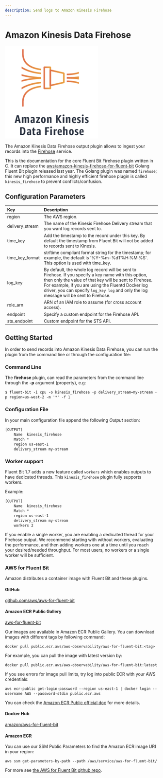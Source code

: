 ```yaml
---
description: Send logs to Amazon Kinesis Firehose
---
```


# Amazon Kinesis Data Firehose

![](../../.gitbook/assets/image%20%288%29.png)

The Amazon Kinesis Data Firehose output plugin allows to ingest your records into the [Firehose](https://aws.amazon.com/kinesis/data-firehose/) service.

This is the documentation for the core Fluent Bit Firehose plugin written in C. It can replace the [aws/amazon-kinesis-firehose-for-fluent-bit](https://github.com/aws/amazon-kinesis-firehose-for-fluent-bit) Golang Fluent Bit plugin released last year. The Golang plugin was named `firehose`; this new high performance and highly efficient firehose plugin is called `kinesis_firehose` to prevent conflicts/confusion.

## Configuration Parameters

| Key | Description |
| :--- | :--- |
| region | The AWS region. |
| delivery\_stream | The name of the Kinesis Firehose Delivery stream that you want log records sent to. |
| time\_key | Add the timestamp to the record under this key. By default the timestamp from Fluent Bit will not be added to records sent to Kinesis. |
| time\_key\_format | strftime compliant format string for the timestamp; for example, the default is '%Y-%m-%dT%H:%M:%S'. This option is used with time\_key. |
| log\_key | By default, the whole log record will be sent to Firehose. If you specify a key name with this option, then only the value of that key will be sent to Firehose. For example, if you are using the Fluentd Docker log driver, you can specify `log_key log` and only the log message will be sent to Firehose. |
| role\_arn | ARN of an IAM role to assume \(for cross account access\). |
| endpoint | Specify a custom endpoint for the Firehose API. |
| sts\_endpoint | Custom endpoint for the STS API. |

## Getting Started

In order to send records into Amazon Kinesis Data Firehose, you can run the plugin from the command line or through the configuration file:

### Command Line

The **firehose** plugin, can read the parameters from the command line through the **-p** argument \(property\), e.g:

```text
$ fluent-bit -i cpu -o kinesis_firehose -p delivery_stream=my-stream -p region=us-west-2 -m '*' -f 1
```

### Configuration File

In your main configuration file append the following _Output_ section:

```text
[OUTPUT]
    Name  kinesis_firehose
    Match *
    region us-east-1
    delivery_stream my-stream
```

### Worker support

Fluent Bit 1.7 adds a new feature called `workers` which enables outputs to have dedicated threads. This `kinesis_firehose` plugin fully supports workers.

Example:

```text
[OUTPUT]
    Name  kinesis_firehose
    Match *
    region us-east-1
    delivery_stream my-stream
    workers 2
```

If you enable a single worker, you are enabling a dedicated thread for your Firehose output. We recommend starting with without workers, evaluating the performance, and then adding workers one at a time until you reach your desired/needed throughput. For most users, no workers or a single worker will be sufficient.

### AWS for Fluent Bit

Amazon distributes a container image with Fluent Bit and these plugins.

#### GitHub

[github.com/aws/aws-for-fluent-bit](https://github.com/aws/aws-for-fluent-bit)

#### Amazon ECR Public Gallery

[aws-for-fluent-bit](https://gallery.ecr.aws/aws-observability/aws-for-fluent-bit)

Our images are available in Amazon ECR Public Gallery. You can download images with different tags by following command:

```text
docker pull public.ecr.aws/aws-observability/aws-for-fluent-bit:<tag>
```

For example, you can pull the image with latest version by:

```text
docker pull public.ecr.aws/aws-observability/aws-for-fluent-bit:latest
```

If you see errors for image pull limits, try log into public ECR with your AWS credentials:

```text
aws ecr-public get-login-password --region us-east-1 | docker login --username AWS --password-stdin public.ecr.aws
```

You can check the [Amazon ECR Public official doc](https://docs.aws.amazon.com/AmazonECR/latest/public/get-set-up-for-amazon-ecr.html) for more details.

#### Docker Hub

[amazon/aws-for-fluent-bit](https://hub.docker.com/r/amazon/aws-for-fluent-bit/tags)

#### Amazon ECR

You can use our SSM Public Parameters to find the Amazon ECR image URI in your region:

```text
aws ssm get-parameters-by-path --path /aws/service/aws-for-fluent-bit/
```

For more see [the AWS for Fluent Bit github repo](https://github.com/aws/aws-for-fluent-bit#public-images).

